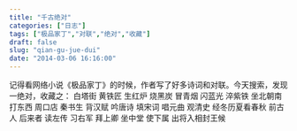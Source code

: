 ```yaml
---
title: "千古绝对"
categories: ["日志"]
tags: ["极品家丁","对联","绝对","收藏"]
draft: false
slug: "qian-gu-jue-dui"
date: "2014-03-06 16:16:00"
---
```


记得看网络小说《极品家丁》的时候，作者写了好多诗词和对联。今天搜索，发现一绝对，收藏之：
白塔街 黄铁匠 生红炉 烧黑炭 冒青烟 闪蓝光 淬紫铁 坐北朝南打东西
周口店 秦书生 背汉赋 吟唐诗 填宋词 唱元曲 观清史 经冬历夏看春秋
前古人 后来者 读左传 习右军 拜上卿 坐中堂 使下属 出将入相封王候


